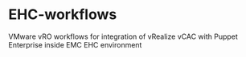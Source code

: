 # EHC-workflows
VMware vRO workflows for integration of vRealize vCAC with Puppet Enterprise inside EMC EHC environment
